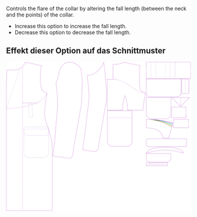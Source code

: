 
Controls the flare of the collar by altering the fall length (between the neck and the points) of the collar.

- Increase this option to increase the fall length.
- Decrease this option to decrease the fall length.


## Effekt dieser Option auf das Schnittmuster
![Dieses Bild zeigt den Effekt dieser Option, indem es mehrere Varianten überlagert, die einen anderen Wert für diese Option haben](carlton_collarflare_sample.svg "Effekt dieser Option auf das Schnittmuster")
